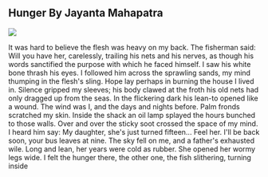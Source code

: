 ## Hunger By Jayanta Mahapatra

 <img src=”images.jpg”>

It was hard to believe the flesh was heavy on my back.
The fisherman said: Will you have her, carelessly,
trailing his nets and his nerves, as though his words
sanctified the purpose with which he faced himself.
I saw his white bone thrash his eyes.
I followed him across the sprawling sands,
my mind thumping in the flesh's sling.
Hope lay perhaps in burning the house I lived in.
Silence gripped my sleeves; his body clawed at the froth
his old nets had only dragged up from the seas.
In the flickering dark his lean-to opened like a wound.
The wind was I, and the days and nights before.
Palm fronds scratched my skin. Inside the shack
an oil lamp splayed the hours bunched to those walls.
Over and over the sticky soot crossed the space of my mind.
I heard him say: My daughter, she's just turned fifteen...
Feel her. I'll be back soon, your bus leaves at nine.
The sky fell on me, and a father's exhausted wile.
Long and lean, her years were cold as rubber.
She opened her wormy legs wide. I felt the hunger there,
the other one, the fish slithering, turning inside 
